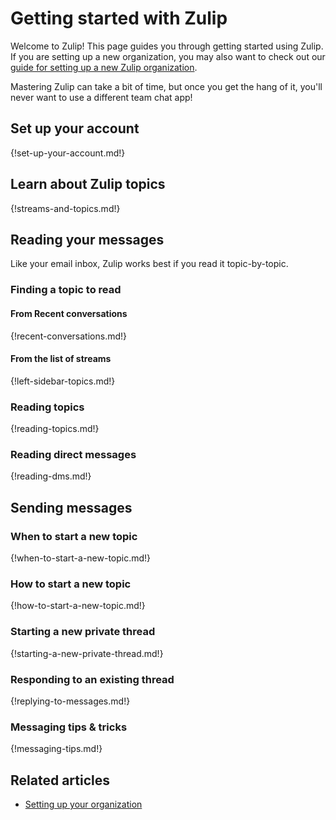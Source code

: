 # Getting started with Zulip

Welcome to Zulip! This page guides you through getting started using
Zulip. If you are setting up a new organization, you may also want to
check out our [guide for setting up a new Zulip
organization](/help/getting-your-organization-started-with-zulip).

Mastering Zulip can take a bit of time, but once you get the hang of
it, you'll never want to use a different team chat app!

## Set up your account

{!set-up-your-account.md!}

## Learn about Zulip topics

{!streams-and-topics.md!}

## Reading your messages

Like your email inbox, Zulip works best if you read it topic-by-topic.

### Finding a topic to read

#### From Recent conversations

{!recent-conversations.md!}

#### From the list of streams

{!left-sidebar-topics.md!}

### Reading topics

{!reading-topics.md!}

### Reading direct messages

{!reading-dms.md!}

## Sending messages

### When to start a new topic

{!when-to-start-a-new-topic.md!}

### How to start a new topic

{!how-to-start-a-new-topic.md!}

### Starting a new private thread

{!starting-a-new-private-thread.md!}

### Responding to an existing thread

{!replying-to-messages.md!}

### Messaging tips & tricks

{!messaging-tips.md!}

## Related articles

* [Setting up your organization](/help/getting-your-organization-started-with-zulip)
